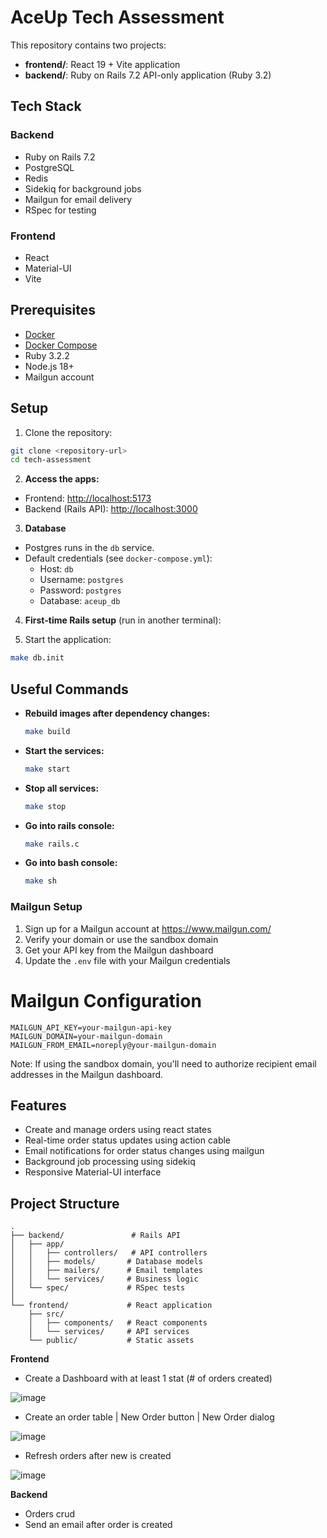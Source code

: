 # AceUp Tech Assessment

This repository contains two projects:
- **frontend/**: React 19 + Vite application
- **backend/**: Ruby on Rails 7.2 API-only application (Ruby 3.2)

## Tech Stack

### Backend
- Ruby on Rails 7.2
- PostgreSQL
- Redis
- Sidekiq for background jobs
- Mailgun for email delivery
- RSpec for testing

### Frontend
- React
- Material-UI
- Vite

## Prerequisites
- [Docker](https://www.docker.com/get-started)
- [Docker Compose](https://docs.docker.com/compose/)
- Ruby 3.2.2
- Node.js 18+
- Mailgun account

## Setup

1. Clone the repository:
```bash
git clone <repository-url>
cd tech-assessment
```

2. **Access the apps:**
- Frontend: [http://localhost:5173](http://localhost:5173)
- Backend (Rails API): [http://localhost:3000](http://localhost:3000)

3. **Database**
- Postgres runs in the `db` service.
- Default credentials (see `docker-compose.yml`):
  - Host: `db`
  - Username: `postgres`
  - Password: `postgres`
  - Database: `aceup_db`

4. **First-time Rails setup** (run in another terminal):

3. Start the application:
```bash
make db.init
```

## Useful Commands

- **Rebuild images after dependency changes:**
  ```bash
  make build
  ```

- **Start the services:**
  ```bash
  make start
  ```

- **Stop all services:**
  ```bash
  make stop
  ```

- **Go into rails console:**
  ```bash
  make rails.c
  ```

- **Go into bash console:**
  ```bash
  make sh
  ```

### Mailgun Setup

1. Sign up for a Mailgun account at https://www.mailgun.com/
2. Verify your domain or use the sandbox domain
3. Get your API key from the Mailgun dashboard
4. Update the `.env` file with your Mailgun credentials

# Mailgun Configuration
```
MAILGUN_API_KEY=your-mailgun-api-key
MAILGUN_DOMAIN=your-mailgun-domain
MAILGUN_FROM_EMAIL=noreply@your-mailgun-domain
```

Note: If using the sandbox domain, you'll need to authorize recipient email addresses in the Mailgun dashboard.

## Features

- Create and manage orders using react states
- Real-time order status updates using action cable
- Email notifications for order status changes using mailgun
- Background job processing using sidekiq
- Responsive Material-UI interface

## Project Structure

```
.
├── backend/               # Rails API
│   ├── app/
│   │   ├── controllers/   # API controllers
│   │   ├── models/       # Database models
│   │   ├── mailers/      # Email templates
│   │   └── services/     # Business logic
│   └── spec/             # RSpec tests
│
└── frontend/             # React application
    ├── src/
    │   ├── components/   # React components
    │   └── services/     # API services
    └── public/           # Static assets
```

**Frontend**

- Create a Dashboard with at least 1 stat (# of orders created)

![image](https://github.com/user-attachments/assets/8120cbc2-8f1a-403b-8a8d-e582a60064b2)

- Create an order table | New Order button | New Order dialog

![image](https://github.com/user-attachments/assets/2f9354c3-2748-4b05-b885-b43757e09f9b)

- Refresh orders after new is created

![image](https://github.com/user-attachments/assets/c901ec11-f485-4e77-98c6-ed375cab8657)

**Backend**

- Orders crud
- Send an email after order is created
